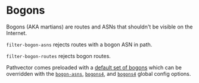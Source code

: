 # Bogons

Bogons (AKA martians) are routes and ASNs that shouldn't be visible on the Internet.

`filter-bogon-asns` rejects routes with a bogon ASN in path.

`filter-bogon-routes` rejects bogon routes.

Pathvector comes preloaded with a [default set of bogons](https://github.com/natesales/pathvector/blob/main/pkg/config/config.go) which can be overridden with the [`bogon-asns`](/docs/configuration#bogon-asns), [`bogons4`](/docs/configuration#bogons4), and [`bogons4`](/docs/configuration#bogons6) global config options.
